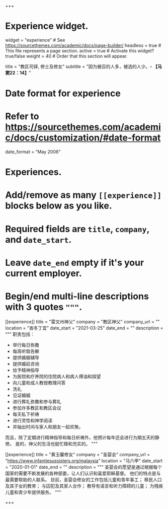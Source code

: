 +++
# Experience widget.
widget = "experience"  # See https://sourcethemes.com/academic/docs/page-builder/
headless = true  # This file represents a page section.
active = true  # Activate this widget? true/false
weight = 40  # Order that this section will appear.

title = "教区司铎, 修士及修女"
subtitle = "因为被召的人多，被选的人少。**- 【马窦22：14】**"

# Date format for experience
#   Refer to https://sourcethemes.com/academic/docs/customization/#date-format
date_format = "May 2006"

# Experiences.
#   Add/remove as many `[[experience]]` blocks below as you like.
#   Required fields are `title`, `company`, and `date_start`.
#   Leave `date_end` empty if it's your current employer.
#   Begin/end multi-line descriptions with 3 quotes `"""`.
[[experience]]
  title = "雷文州神父"
  company = "教区神父"
  company_url = ""
  location = "峇冬丁宜"
  date_start = "2021-03-25"
  date_end = ""
  description = """
  职责包括：
  - 举行每日弥撒
  - 每周听取告解
  - 提供婚姻辅导
  - 提供婚前咨询
  - 给予精神指导
  - 为医院和疗养院的住院病人和病人傅油和探望
  - 向儿童和成人教授教理问答
  - 洗礼
  - 见证婚姻
  - 进行葬礼弥撒和参与葬礼
  - 参加许多教区和教区会议
  - 每天私下祈祷
  - 进行灵性和神学阅读
  - 并抽出时间与家人和朋友一起欢聚。

  而且，除了定期进行精神指导和每日祈祷外，他预计每年还会进行为期五天的静修。 是的，神父的生活也挺忙碌和充实的。
  """

[[experience]]
  title = "黄玉馨修女"
  company = "圣婴会"
  company_url = "https://www.infantjesussisters.org/malaysia"
  location = "马六甲"
  date_start = "2020-01-01"
  date_end = ""
  description = """
  圣婴会的愿望是通过根据每个国家的需要不断发展的各种部委，让人们认识和喜爱耶稣基督。 他们的特点是与最需要帮助的人联系。 目前，圣婴会修女的工作包括儿童和青年事工； 移民人口及其子女的教育； 与囚犯及其家人合作； 教导有语言和听力障碍的儿童； 为残疾儿童和青少年提供服务。
  """


+++
